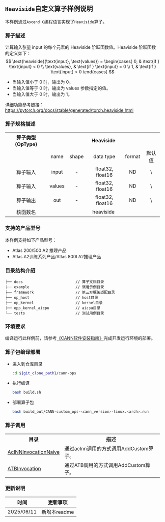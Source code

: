 ## `Heaviside`自定义算子样例说明 
本样例通过`Ascend C`编程语言实现了`Heaviside`算子。

### 算子描述
计算输入张量 input 的每个元素的 Heaviside 阶跃函数值。Heaviside 阶跃函数的定义如下：
$$
\text{heaviside}(\text{input}, \text{values}) = 
\begin{cases}
0, & \text{if } \text{input} < 0 \\
\text{values}, & \text{if } \text{input} = 0 \\
1, & \text{if } \text{input} > 0
\end{cases}
$$

+  当输入值小于 0 时，输出为 0。
+ 当输入值等于 0 时，输出为 values 参数指定的值。
+ 当输入值大于 0 时，输出为 1。

详细功能参考链接：https://pytorch.org/docs/stable/generated/torch.heaviside.html

### 算子规格描述

<table>
    <tr>
        <th align="center">算子类型(OpType)</th><th colspan="5" align="center">Heaviside</th>
    </tr>
    <tr>
        <td rowspan="1" align="center"></td><td align="center">name</td><td align="center">shape</td><td align="center">data type</td><td align="center">format</td><td align="center">默认值</td>
    </tr>
        <tr><td rowspan="1" align="center">算子输入</td><td align="center">input</td><td align="center">-</td><td align="center">float32, float16</td><td align="center">ND</td><td align="center">\</td>
        <tr><td rowspan="1" align="center">算子输入</td><td align="center">values</td><td align="center">-</td><td align="center">float32, float16</td><td align="center">ND</td><td align="center">\</td>
    </tr>
        <tr><td rowspan="1" align="center">算子输出</td><td align="center">out</td><td align="center">-</td><td align="center">float32, float16</td><td align="center">ND</td><td align="center">\</td>
    </tr>
    <!-- <tr>
        <td rowspan="4" align="center">attr属性</td><td align="center">num_rows</td><td align="center">\</td><td align="center">int</td><td align="center">\</td><td align="center">\</td>
    </tr>
    <tr>
        <td align="center">num_columns</td><td align="center">\</td><td align="center">int</td><td align="center">\</td><td align="center">0</td>
    </tr>
    <tr>
        <td align="center">batch_shape</td><td align="center">\</td><td align="center">list_int</td><td align="center">\</td><td align="center">{1}</td>
    </tr>
    <tr>
        <td align="center">dtype</td><td align="center">\</td><td align="center">int</td><td align="center">\</td><td align="center">0</td>
    </tr> -->
    <tr>
        <td rowspan="1" align="center">核函数名</td><td colspan="5" align="center">heaviside</td></td>
    </tr>
</table>


### 支持的产品型号
本样例支持如下产品型号：
- Atlas 200/500 A2 推理产品
- Atlas A2训练系列产品/Atlas 800I A2推理产品

### 目录结构介绍
```
├── docs                        // 算子文档目录
├── example                     // 调用示例目录
├── framework                   // 第三方框架适配目录
├── op_host                     // host目录
├── op_kernel                   // kernel目录
├── opp_kernel_aicpu            // aicpu目录
└── tests                       // 测试用例目录
```

### 环境要求
编译运行此样例前，请参考[《CANN软件安装指南》](https://hiascend.com/document/redirect/CannCommunityInstSoftware)完成开发运行环境的部署。

### 算子包编译部署
  - 进入到仓库目录

    ```bash
    cd ${git_clone_path}/cann-ops
    ```

  - 执行编译

    ```bash
    bash build.sh
    ```

  - 部署算子包

    ```bash
    bash build_out/CANN-custom_ops-<cann_version>-linux.<arch>.run
    ```
### 算子调用
<table>
    <th>目录</th><th>描述</th>
    <tr>
        <td><a href="./examples/AclNNInvocationNaive"> AclNNInvocationNaive</td><td>通过aclnn调用的方式调用AddCustom算子。</td>
    </tr>
    <tr>
        <td><a href="./examples/ATBInvocation"> ATBInvocation</td><td>通过ATB调用的方式调用AddCustom算子。</td>
    </tr>

</table>

### 更新说明
| 时间 | 更新事项 |
|----|------|
| 2025/06/11 | 新增本readme |
